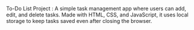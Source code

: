 To-Do List Project :
A simple task management app where users can add, edit, and delete tasks. Made with HTML, CSS, and JavaScript, it uses local storage to keep tasks saved even after closing the browser.
